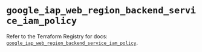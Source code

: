 # `google_iap_web_region_backend_service_iam_policy`

Refer to the Terraform Registry for docs: [`google_iap_web_region_backend_service_iam_policy`](https://registry.terraform.io/providers/hashicorp/google-beta/6.11.2/docs/resources/google_iap_web_region_backend_service_iam_policy).
